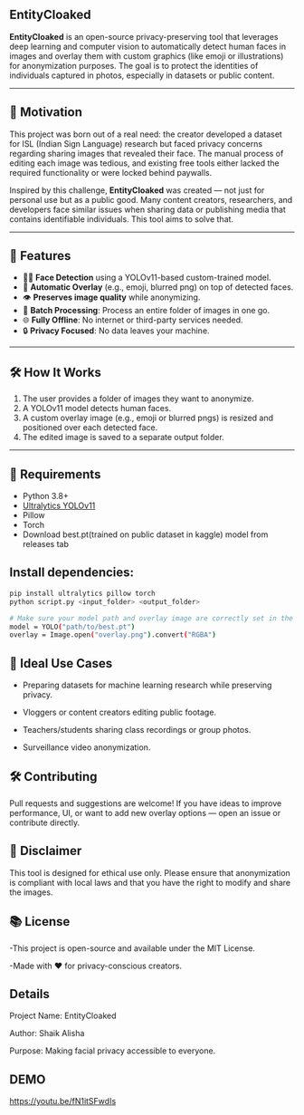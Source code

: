 ## EntityCloaked

**EntityCloaked** is an open-source privacy-preserving tool that leverages deep learning and computer vision to automatically detect human faces in images and overlay them with custom graphics (like emoji or illustrations) for anonymization purposes. 
The goal is to protect the identities of individuals captured in photos, especially in datasets or public content.

---

## 🚀 Motivation

This project was born out of a real need: the creator developed a dataset for ISL (Indian Sign Language) research but faced privacy concerns regarding sharing images that revealed their face. 
The manual process of editing each image was tedious, and existing free tools either lacked the required functionality or were locked behind paywalls.

Inspired by this challenge, **EntityCloaked** was created — not just for personal use but as a public good. Many content creators, researchers, 
and developers face similar issues when sharing data or publishing media that contains identifiable individuals. This tool aims to solve that.

---

## 🧠 Features

- 👨‍🔬 **Face Detection** using a YOLOv11-based custom-trained model.
- 🌈 **Automatic Overlay** (e.g., emoji, blurred png) on top of detected faces.
- 👁️ **Preserves image quality** while anonymizing.
- 📂 **Batch Processing**: Process an entire folder of images in one go.
- 🌐 **Fully Offline**: No internet or third-party services needed.
- 🔒 **Privacy Focused**: No data leaves your machine.

---

## 🛠 How It Works

1. The user provides a folder of images they want to anonymize.
2. A YOLOv11 model detects human faces.
3. A custom overlay image (e.g., emoji or blurred pngs) is resized and positioned over each detected face.
4. The edited image is saved to a separate output folder.

---

## 🧰 Requirements

- Python 3.8+
- [Ultralytics YOLOv11](https://github.com/ultralytics/ultralytics)
- Pillow
- Torch
- Download best.pt(trained on public dataset in kaggle) model from releases tab

## Install dependencies:
```bash
pip install ultralytics pillow torch
python script.py <input_folder> <output_folder>

# Make sure your model path and overlay image are correctly set in the script:
model = YOLO("path/to/best.pt")
overlay = Image.open("overlay.png").convert("RGBA")
```

## 🤝 Ideal Use Cases

* Preparing datasets for machine learning research while preserving privacy.

* Vloggers or content creators editing public footage.

* Teachers/students sharing class recordings or group photos.

* Surveillance video anonymization.

## 🛠️ Contributing

Pull requests and suggestions are welcome! If you have ideas to improve performance, UI, or want to add new overlay options — open an issue or contribute directly.

## 🚫 Disclaimer

This tool is designed for ethical use only. Please ensure that anonymization is compliant with local laws and that you have the right to modify and share the images.

## 📚 License

-This project is open-source and available under the MIT License.

-Made with ❤️ for privacy-conscious creators.
## Details

Project Name: EntityCloaked

Author: Shaik Alisha

Purpose: Making facial privacy accessible to everyone.

## DEMO

https://youtu.be/fN1itSFwdIs
